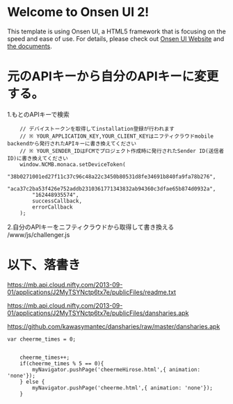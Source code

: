 


# Welcome to Onsen UI 2!

This template is using Onsen UI, a HTML5 framework that is focusing on the speed and ease of use.
For details, please check out [Onsen UI Website](http://onsenui.io) and [the documents](http://onsenui.io/v2/).

# 元のAPIキーから自分のAPIキーに変更する。
1.もとのAPIキーで検索

        // デバイストークンを取得してinstallation登録が行われます
        // ※ YOUR_APPLICATION_KEY,YOUR_CLIENT_KEYはニフティクラウドmobile backendから発行されたAPIキーに書き換えてください
        // ※ YOUR_SENDER_IDはFCMでプロジェクト作成時に発行されたSender ID(送信者ID)に書き換えてください
        window.NCMB.monaca.setDeviceToken(
            "38b0271001ed27f11c37c96c48a22c3450b80531d8fe34691b840fa9fa78b276",
            "aca37c2ba53f426e752addb2310361771343832ab94360c3dfae65b874d0932a",
            "162448935574",
            successCallback,
            errorCallback
        );

2.自分のAPIキーをニフティクラウドから取得して書き換える
    /www/js/challenger.js


# 以下、落書き

https://mb.api.cloud.nifty.com/2013-09-01/applications/J2MyTSYNctp6tx7e/publicFiles/readme.txt


https://mb.api.cloud.nifty.com/2013-09-01/applications/J2MyTSYNctp6tx7e/publicFiles/dansharies.apk

https://github.com/kawasymantec/dansharies/raw/master/dansharies.apk


    var cheerme_times = 0;


        cheerme_times++;
        if(cheerme_times % 5 == 0){            
            myNavigator.pushPage('cheermeHirose.html',{ animation: 'none'});        
        } else {
            myNavigator.pushPage('cheerme.html',{ animation: 'none'});        
        }
